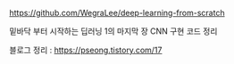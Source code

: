 https://github.com/WegraLee/deep-learning-from-scratch  
  
밑바닥 부터 시작하는 딥러닝 1의 마지막 장 CNN 구현 코드 정리

블로그 정리 : https://pseong.tistory.com/17
